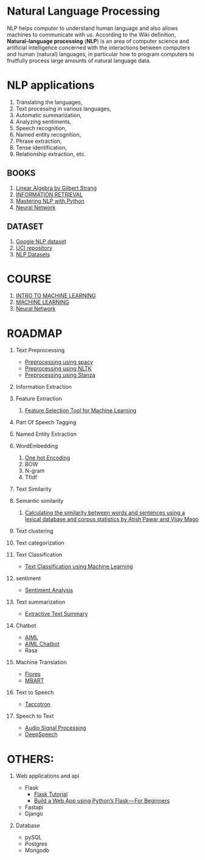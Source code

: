 # Natural Language Processing
NLP helps computer to understand human language and also allows machines to communicate with us. According to the Wiki definition, **Natural-language processing** (**NLP**) is an area of computer science and artificial intelligence concerned with the interactions between computers and human (natural) languages, in particular how to program computers to fruitfully process large amounts of natural language data.

# NLP applications
1. Translating the languages,
2. Text processing in various languages,
3. Automatic summarization,
4. Analyzing sentiments,
5. Speech recognition,
6. Named entity recognition,
7. Phrase extraction,
8. Tense identification,
9. Relationship extraction, etc.

## BOOKS
1. [Linear Algebra by Gilbert Strang](https://math.mit.edu/~gs/linearalgebra/)
2. [INFORMATION RETRIEVAL](https://nlp.stanford.edu/IR-book/)
3. [Mastering NLP with Python](http://file.allitebooks.com/20160919/Mastering%20Natural%20Language%20Processing%20with%20Python.pdf)
4. [Neural Network](http://neuralnetworksanddeeplearning.com/)

## DATASET
1. [Google NLP dataset](https://ai.google/tools/datasets/)
2. [UCI repository](https://archive.ics.uci.edu/ml/datasets.php)
3. [NLP Datasets](https://github.com/niderhoff/nlp-datasets)

# COURSE

1. [INTRO TO MACHINE LEARNING](https://www.udacity.com/course/intro-to-machine-learning--ud120)
2. [MACHINE LEARNING](https://www.coursera.org/learn/machine-learning/home/welcome)
3. [Neural Network](https://courses.analyticsvidhya.com/courses/getting-started-with-neural-networks)

# ROADMAP
1. Text Preprocessing
     * [Preprocessing using spacy](https://blog.ekbana.com/nlp-for-beninners-using-spacy-6161cf48a229)
     * [Preprocessing using NLTK](https://becominghuman.ai/nlp-for-beginners-using-nltk-f58ec22005cd)
     * [Preprocessing using Stanza](https://pemagrg.medium.com/nlp-using-stanza-3775c7e00f2a)
  
2. Information Extraction
3. Feature Extraction
   1. [Feature Selection Tool for Machine Learning](https://towardsdatascience.com/a-feature-selection-tool-for-machine-learning-in-python-b64dd23710f0)
4. Part Of Speech Tagging
5. Named Entity Extraction
6. WordEmbedding
   1. [One hot Encoding](https://medium.com/zero-equals-false/one-hot-encoding-129ccc293cda)
   2. BOW
   3. N-gram
   4. Tfidf
7. Text Similarity
8. Semantic similarity
   1. <a href="https://arxiv.org/pdf/1802.05667.pdf">Calculating the similarity between words and sentences using a lexical database and corpus statistics by Atish Pawar and Vijay Mago </a>
9. Text clustering
10. Text categorization
11. Text Classification
    * [Text Classification using Machine Learning](https://blog.ekbana.com/supervised-text-classification-using-machine-learning-b2466c63fb51)
13. sentiment 
    * [Sentiment Analysis](https://towardsdatascience.com/a-beginners-guide-to-sentiment-analysis-in-python-95e354ea84f6)
15. Text summarization
    * [Extractive Text Summary](https://blog.ekbana.com/automatic-text-summarization-542b78163429)
16. Chatbot
    * [AIML](https://pemagrg.medium.com/aiml-tutorial-a8802830f2bf?source=your_stories_page----------------------------------------)
    * [AIML Chatbot](https://blog.ekbana.com/the-easiest-way-to-create-a-chatbot-using-aiml-ec09b12dd2e1)
    * Rasa
17. Machine Translation
    * [Flores](https://github.com/facebookresearch/flores)
    * [MBART](https://huggingface.co/facebook/mbart-large-50-many-to-many-mmt)
18. Text to Speech
    * [Taccotron](https://arxiv.org/abs/1703.10135)
20. Speech to Text
    * [Audio Signal Processing](https://blog.ekbana.com/audio-signal-processing-f7e86d415489)
    * [DeepSpeech](https://deepspeech.readthedocs.io/en/r0.9/)
   

# OTHERS:
1. Web applications and api
    * Flask
        * [Flask Tutorial](https://www.tutorialspoint.com/flask/index.htm)
        * [Build a Web App using Python’s Flask — For Beginners](https://pemagrg.medium.com/build-a-web-app-using-pythons-flask-for-beginners-f28315256893)
   * Fastapi
   * Django

2. Database
   * pySQL
   * Postgres
   * Mongodb
